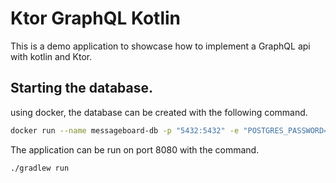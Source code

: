 # Ktor GraphQL Kotlin 

This is a demo application to showcase how to implement a GraphQL api with kotlin and Ktor. 

## Starting the database. 

using docker, the database can be created with the following command.

```bash
docker run --name messageboard-db -p "5432:5432" -e "POSTGRES_PASSWORD=postgres" -v "pg-init:/docker-entrypoint-initdb.d" postgres
```

The application can be run on port 8080 with the command.

```bash
./gradlew run
```
